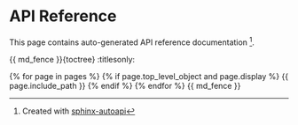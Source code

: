 # API Reference

This page contains auto-generated API reference documentation [^f1].

{{ md_fence }}{toctree}
:titlesonly:

{% for page in pages %}
{% if page.top_level_object and page.display %}
{{ page.include_path }}
{% endif %}
{% endfor %}
{{ md_fence }}

[^f1]: Created with [sphinx-autoapi](https://github.com/readthedocs/sphinx-autoapi)
